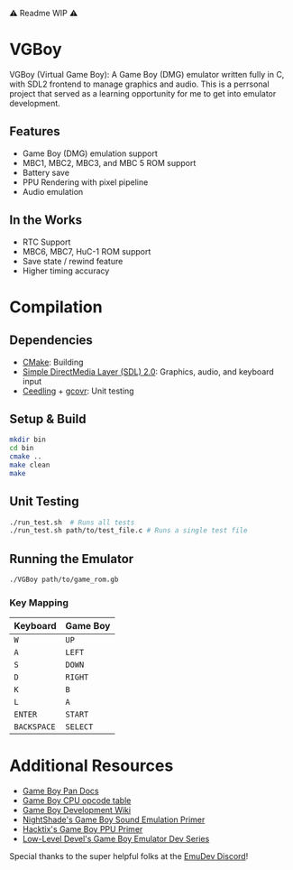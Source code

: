 ⚠️ Readme WIP ⚠️

# VGBoy

VGBoy (Virtual Game Boy): A Game Boy (DMG) emulator written fully in C, with SDL2 frontend to manage graphics and audio.
This is a perrsonal project that served as a learning opportunity for me to get into emulator development.

## Features

- Game Boy (DMG) emulation support
- MBC1, MBC2, MBC3, and MBC 5 ROM support
- Battery save
- PPU Rendering with pixel pipeline
- Audio emulation

## In the Works

- RTC Support
- MBC6, MBC7, HuC-1 ROM support
- Save state / rewind feature
- Higher timing accuracy

# Compilation

## Dependencies

- [CMake](https://cmake.org/): Building
- [Simple DirectMedia Layer (SDL) 2.0](https://wiki.libsdl.org/SDL2/FrontPage): Graphics, audio, and keyboard input
- [Ceedling](https://www.throwtheswitch.org/ceedling) + [gcovr](https://github.com/gcovr/gcovr): Unit testing

## Setup & Build

```sh
mkdir bin
cd bin
cmake ..
make clean
make
```

## Unit Testing

```sh
./run_test.sh  # Runs all tests
./run_test.sh path/to/test_file.c # Runs a single test file
```

## Running the Emulator

```sh
./VGBoy path/to/game_rom.gb
```

### Key Mapping

| Keyboard | Game Boy |
| :--- | :--- |
| `W` | `UP` |
| `A` | `LEFT` |
| `S` | `DOWN` |
| `D` | `RIGHT` |
| `K` | `B` |
| `L` | `A` |
| `ENTER` | `START` |
| `BACKSPACE` | `SELECT` | 

# Additional Resources

- [Game Boy Pan Docs](https://gbdev.io/pandocs/About.html)
- [Game Boy CPU opcode table](https://meganesu.github.io/generate-gb-opcodes/)
- [Game Boy Development Wiki](https://gbdev.gg8.se/wiki/articles/Main_Page)
- [NightShade's Game Boy Sound Emulation Primer](https://nightshade256.github.io/2021/03/27/gb-sound-emulation.html)
- [Hacktix's Game Boy PPU Primer](https://hacktix.github.io/GBEDG/ppu/)
- [Low-Level Devel's Game Boy Emulator Dev Series](https://www.youtube.com/playlist?list=PLVxiWMqQvhg_yk4qy2cSC3457wZJga_e5)

Special thanks to the super helpful folks at the [EmuDev Discord](https://discord.com/invite/dkmJAes)!
